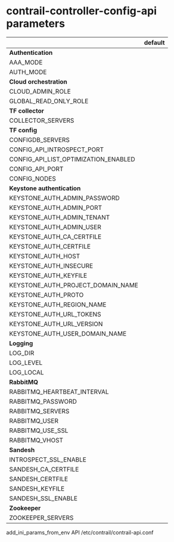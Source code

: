 # contrail-controller-config-api parameters

| | default |
|---|---|
| **Authentication** | |
| AAA_MODE | |
| AUTH_MODE | |
| **Cloud orchestration** | |
| CLOUD_ADMIN_ROLE | |
| GLOBAL_READ_ONLY_ROLE | |
| **TF collector** | |
| COLLECTOR_SERVERS | |
| **TF config** | |
| CONFIGDB_SERVERS | |
| CONFIG_API_INTROSPECT_PORT | |
| CONFIG_API_LIST_OPTIMIZATION_ENABLED | |
| CONFIG_API_PORT | |
| CONFIG_NODES | |
| **Keystone authentication** | |
| KEYSTONE_AUTH_ADMIN_PASSWORD | |
| KEYSTONE_AUTH_ADMIN_PORT | |
| KEYSTONE_AUTH_ADMIN_TENANT | |
| KEYSTONE_AUTH_ADMIN_USER | |
| KEYSTONE_AUTH_CA_CERTFILE | |
| KEYSTONE_AUTH_CERTFILE | |
| KEYSTONE_AUTH_HOST | |
| KEYSTONE_AUTH_INSECURE | |
| KEYSTONE_AUTH_KEYFILE | |
| KEYSTONE_AUTH_PROJECT_DOMAIN_NAME | |
| KEYSTONE_AUTH_PROTO | |
| KEYSTONE_AUTH_REGION_NAME | |
| KEYSTONE_AUTH_URL_TOKENS | |
| KEYSTONE_AUTH_URL_VERSION | |
| KEYSTONE_AUTH_USER_DOMAIN_NAME | |
| **Logging** | |
| LOG_DIR | |
| LOG_LEVEL | |
| LOG_LOCAL | |
| **RabbitMQ** | |
| RABBITMQ_HEARTBEAT_INTERVAL | |
| RABBITMQ_PASSWORD | |
| RABBITMQ_SERVERS | |
| RABBITMQ_USER | |
| RABBITMQ_USE_SSL | |
| RABBITMQ_VHOST | |
| **Sandesh** | |
| INTROSPECT_SSL_ENABLE | |
| SANDESH_CA_CERTFILE | |
| SANDESH_CERTFILE | |
| SANDESH_KEYFILE | |
| SANDESH_SSL_ENABLE | |
| **Zookeeper** | |
| ZOOKEEPER_SERVERS | |

add_ini_params_from_env API /etc/contrail/contrail-api.conf

